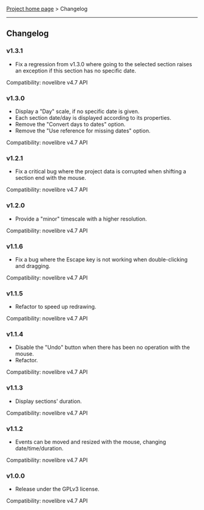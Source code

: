 [Project home page](../) > Changelog

------------------------------------------------------------------------

## Changelog


### v1.3.1

- Fix a regression from v1.3.0 where going to the selected section raises an exception if this section has no specific date.

Compatibility: novelibre v4.7 API

### v1.3.0

- Display a "Day" scale, if no specific date is given.
- Each section date/day is displayed according to its properties.
- Remove the "Convert days to dates" option.
- Remove the "Use reference for missing dates" option.

Compatibility: novelibre v4.7 API

### v1.2.1

- Fix a critical bug where the project data is corrupted when shifting a section end with the mouse. 

Compatibility: novelibre v4.7 API

### v1.2.0

- Provide a "minor" timescale with a higher resolution.

Compatibility: novelibre v4.7 API

### v1.1.6

- Fix a bug where the Escape key is not working when double-clicking and dragging.

Compatibility: novelibre v4.7 API

### v1.1.5

- Refactor to speed up redrawing.

Compatibility: novelibre v4.7 API

### v1.1.4

- Disable the "Undo" button when there has been no operation with the mouse.
- Refactor.

Compatibility: novelibre v4.7 API

### v1.1.3

- Display sections' duration.

Compatibility: novelibre v4.7 API

### v1.1.2

- Events can be moved and resized with the mouse, changing date/time/duration.

Compatibility: novelibre v4.7 API

### v1.0.0

- Release under the GPLv3 license.

Compatibility: novelibre v4.7 API
